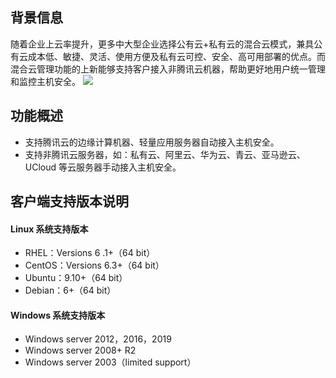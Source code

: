 ## 背景信息
随着企业上云率提升，更多中大型企业选择公有云+私有云的混合云模式，兼具公有云成本低、敏捷、灵活、使用方便及私有云可控、安全、高可用部署的优点。而混合云管理功能的上新能够支持客户接入非腾讯云机器，帮助更好地用户统一管理和监控主机安全。
![](https://qcloudimg.tencent-cloud.cn/raw/a5bdf05ccef960472d8c0bd1081d5793.png)

## 功能概述
- 支持腾讯云的边缘计算机器、轻量应用服务器自动接入主机安全。
- 支持非腾讯云服务器，如：私有云、阿里云、华为云、青云、亚马逊云、UCloud 等云服务器手动接入主机安全。

## 客户端支持版本说明
#### Linux 系统支持版本
- RHEL：Versions 6 .1+（64 bit）
- CentOS：Versions 6.3+（64 bit）
- Ubuntu：9.10+（64 bit）
- Debian：6+（64 bit）

#### Windows 系统支持版本
- Windows server 2012，2016，2019
- Windows server 2008+ R2
- Windows server 2003（limited support）



